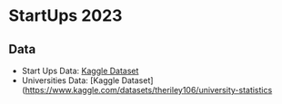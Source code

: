 # StartUps 2023

## Data
- Start Ups Data: [Kaggle Dataset](https://www.kaggle.com/datasets/chickooo/top-tech-startups-hiring-2023?select=json_data.json)
- Universities Data: [Kaggle Dataset](https://www.kaggle.com/datasets/theriley106/university-statistics
